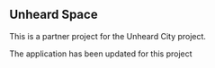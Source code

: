 ## Unheard Space

This is a partner project for the Unheard City project. 

The application has been updated for this project 
